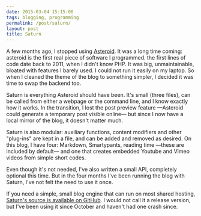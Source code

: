 ```yaml
---
date: 2015-03-04 15:15:00
tags: blogging, programming
permalink: /post/saturn/
layout: post
title: Saturn
---
```


A few months ago, I stopped using [Asteroid](https://github.com/amyinorbit/Asteroid). It was a long time coming: asteroid is the first real piece of software I programmed. the first lines of code date back to 2011, when I didn't know PHP.  It was big, unmaintainable, bloated with features I barely used. I could not run it easily on my laptop. So when I cleaned the theme of the blog to something simpler, I decided it was time to swap the backend too.

Saturn is everything Asteroid should have been. It's small (three files), can be called from either a webpage or the command line, and I know exactly how it works. In the transition, I lost the post preview feature —Asteroid could generate a temporary post visible online— but since I now have a local mirror of the blog, it doesn't matter much.

<!--more-->

Saturn is also modular: auxiliary functions, content modifiers and other "plug-ins" are kept in a file, and can be added and removed as desired. On this blog, I have four: Markdown, Smartypants, reading time —these are included by default— and one that creates embedded Youtube and Vimeo videos from simple short codes.

Even though it's not needed, I've also written a small API, completely optional this time. But in the four months I've been running the blog with Saturn, I've not felt the need to use it once.

If you need a simple, small blog engine that can run on most shared hosting, [Saturn's source is available on GitHub](https://github.com/amyinorbit/saturn-generator). I would not call it a release version, but I've been using it since October and haven't had one crash since.